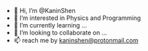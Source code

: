 - 👋 Hi, I’m @KaninShen
- 👀 I’m interested in Physics and Programming
- 🌱 I’m currently learning ...
- 💞️ I’m looking to collaborate on ...
- 📫 reach me by kaninshen@protonmail.com

<!---
KaninShen/KaninShen is a ✨ special ✨ repository because its `README.md` (this file) appears on your GitHub profile.
You can click the Preview link to take a look at your changes.
--->
